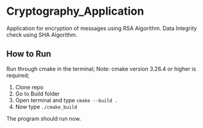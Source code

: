 # Cryptography_Application
Application for encryption of messages using RSA Algorithm.
Data Integrity check using SHA Algorithm.

## How to Run
Run through cmake in the terminal;
Note: cmake version 3.26.4 or higher is required;

1. Clone repo
2. Go to Build folder
3. Open terminal and type ``` cmake --build . ```
4. Now type ``` ./cmake_build ```

The program should run now.
